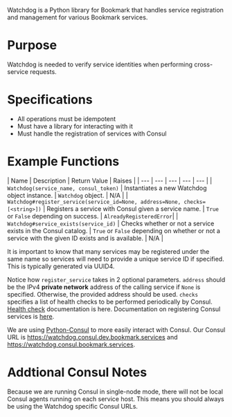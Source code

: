 <!-- TITLE: Watchdog -->

Watchdog is a Python library for Bookmark that handles service registration and management for various Bookmark services.
# Purpose
Watchdog is needed to verify service identities when performing cross-service requests.
# Specifications
- All operations must be idempotent
- Must have a library for interacting with it
- Must handle the registration of services with Consul
# Example Functions
| Name | Description | Return Value | Raises |
| --- | --- | --- | --- | --- |
| `Watchdog(service_name, consul_token)` | Instantiates a new Watchdog object instance. | `Watchdog` object. | N/A |
| `Watchdog#register_service(service_id=None, address=None, checks=[<string>])` | Registers a service with Consul given a service name. | `True` or `False` depending on success. | `AlreadyRegisteredError`|
| `Watchdog#service_exists(service_id)` | Checks whether or not a service exists in the Consul catalog. | `True` or `False` depending on whether or not a service with the given ID exists and is available. | N/A |

It is important to know that many services may be registered under the same name so services will need to provide a unique service ID if specified. This is typically generated via UUID4.

Notice how `register_service` takes in 2 optional parameters. `address` should be the IPv4 **private network** address of the calling service if `None` is specified. Otherwise, the provided address should be used. `checks` specifies a list of health checks to be performed periodically by Consul. [Health check](https://www.consul.io/api/agent/check.html) documentation is here. Documentation on registering Consul services is [here](https://www.consul.io/api/agent/service.html).

We are using [Python-Consul](http://python-consul.readthedocs.io/en/latest/) to more easily interact with Consul. Our Consul URL is https://watchdog.consul.dev.bookmark.services and https://watchdog.consul.bookmark.services.
# Addtional Consul Notes
Because we are running Consul in single-node mode, there will not be local Consul agents running on each service host. This means you should always be using the Watchdog specific Consul URLs.